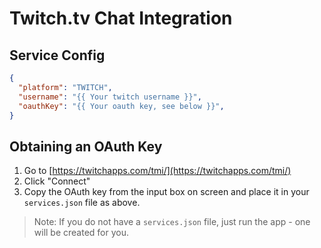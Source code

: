 # Twitch.tv Chat Integration

## Service Config

```json
{
  "platform": "TWITCH",
  "username": "{{ Your twitch username }}",
  "oauthKey": "{{ Your oauth key, see below }}",
}
```

## Obtaining an OAuth Key

1. Go to [https://twitchapps.com/tmi/](https://twitchapps.com/tmi/)
2. Click "Connect"
3. Copy the OAuth key from the input box on screen and place it in your `services.json` file as above.

> Note: If you do not have a `services.json` file, just run the app - one will be created for you.
